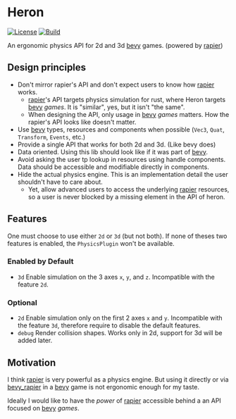 # Heron

[![License](https://img.shields.io/github/license/jcornaz/heron)](https://github.com/jcornaz/heron/blob/main/LICENSE)
[![Build](https://img.shields.io/github/workflow/status/jcornaz/heron/Build)](https://github.com/jcornaz/heron/actions?query=workflow%3ABuild+branch%3Amain)

An ergonomic physics API for 2d and 3d [bevy] games. (powered by [rapier])


## Design principles

* Don't mirror rapier's API and don't expect users to know
  how [rapier] works.
    * [rapier]'s API targets physics simulation for rust, where Heron targets [bevy] *games*. It is "similar", yes, but
      it isn't "the same".
    * When designing the API, only usage in [bevy] *games* matters. How the rapier's API looks like doesn't matter.
* Use [bevy] types, resources and components when possible (`Vec3`, `Quat`, `Transform`, `Events`, etc.)
* Provide a single API that works for both 2d and 3d. (Like bevy does)
* Data oriented. Using this lib should look like if it was part of [bevy].
* Avoid asking the user tp lookup in resources using handle components. Data should be accessible and modifiable directly in components.
* Hide the actual physics engine. This is an implementation detail the user shouldn't have to care about.
    * Yet, allow advanced users to access the underlying [rapier] resources, so a user is never blocked by a missing
      element in the API of heron.



## Features

One must choose to use either `2d` or `3d` (but not both). If none of theses two features is enabled, the `PhysicsPlugin` won't be available.

### Enabled by Default

* `3d` Enable simulation on the 3 axes `x`, `y`, and `z`. Incompatible with the feature `2d`.

### Optional

* `2d` Enable simulation only on the first 2 axes `x` and `y`. Incompatible with the feature `3d`, therefore require to disable the default features.
* `debug` Render collision shapes. Works only in 2d, support for 3d will be added later.


## Motivation

I think [rapier] is very powerful as a physics engine. But using it directly or via [bevy_rapier] in a [bevy] game is
not ergonomic enough for my taste.

Ideally I would like to have the *power* of [rapier] accessible behind a an API focused on [bevy] *games*.


[bevy]: https://bevyengine.org

[rapier]: https://rapier.rs

[bevy_rapier]: https://github.com/dimforge/bevy_rapier
